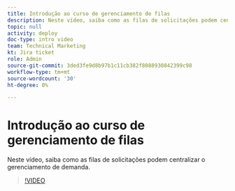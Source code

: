```yaml
---
title: Introdução ao curso de gerenciamento de filas
description: Neste vídeo, saiba como as filas de solicitações podem centralizar o gerenciamento de demanda.
topic: null
activity: deploy
doc-type: intro video
team: Technical Marketing
kt: Jira ticket
role: Admin
source-git-commit: 3ded3fe9d8b97b1c11cb382f8088930842399c98
workflow-type: tm+mt
source-wordcount: '30'
ht-degree: 0%

---
```


# Introdução ao curso de gerenciamento de filas

Neste vídeo, saiba como as filas de solicitações podem centralizar o gerenciamento de demanda.

>[!VIDEO](https://video.tv.adobe.com/v/335219/?quality=12)
